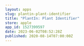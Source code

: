 ```yaml
---
layout: apps
slug: plantin-plant-identifier
title: "PlantIn: Plant Identifier"
store: apple
app_id: 1527399597
date: 2023-06-02T08:52:28Z
published: 2020-08-14T07:00:00Z
---
```


